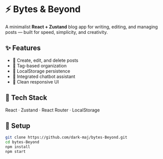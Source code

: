# ⚡ Bytes & Beyond

A minimalist **React + Zustand** blog app for writing, editing, and managing posts — built for speed, simplicity, and creativity.

## ✨ Features
- 📝 Create, edit, and delete posts  
- 🔖 Tag-based organization  
- 💾 LocalStorage persistence  
- 💬 Integrated chatbot assistant  
- 🌈 Clean responsive UI  

## 🧩 Tech Stack
React · Zustand · React Router · LocalStorage

## 🚀 Setup
```bash
git clone https://github.com/dark-maj/bytes-Beyond.git
cd bytes-Beyond
npm install
npm start
